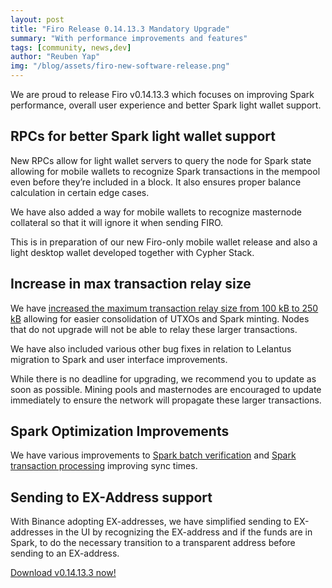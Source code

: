 ```yaml
---
layout: post
title: "Firo Release 0.14.13.3 Mandatory Upgrade"
summary: "With performance improvements and features"
tags: [community, news,dev]
author: "Reuben Yap"
img: "/blog/assets/firo-new-software-release.png"
---
```


We are proud to release Firo v0.14.13.3 which focuses on improving Spark performance, overall user experience and better Spark light wallet support.

## RPCs for better Spark light wallet support

New RPCs allow for light wallet servers to query the node for Spark state allowing for mobile wallets to recognize Spark transactions in the mempool even before they’re included in a block. It also ensures proper balance calculation in certain edge cases.

We have also added a way for mobile wallets to recognize masternode collateral so that it will ignore it when sending FIRO.

This is in preparation of our new Firo-only mobile wallet release and also a light desktop wallet developed together with Cypher Stack.

## Increase in max transaction relay size

We have [increased the maximum transaction relay size from 100 kB to 250 kB](https://github.com/firoorg/firo/pull/1457) allowing for easier consolidation of UTXOs and Spark minting. Nodes that do not upgrade will not be able to relay these larger transactions.

We have also included various other bug fixes in relation to Lelantus migration to Spark and user interface improvements.

While there is no deadline for upgrading, we recommend you to update as soon as possible. Mining pools and masternodes are encouraged to update immediately to ensure the network will propagate these larger transactions.

## Spark Optimization Improvements

We have various improvements to [Spark batch verification](https://github.com/firoorg/firo/pull/1431) and [Spark transaction processing](https://github.com/firoorg/firo/pull/1417) improving sync times.

## Sending to EX-Address support

With Binance adopting EX-addresses, we have simplified sending to EX-addresses in the UI by recognizing the EX-address and if the funds are in Spark, to do the necessary transition to a transparent address before sending to an EX-address.

[Download v0.14.13.3 now!](https://github.com/firoorg/firo/releases/tag/v0.14.13.3)



